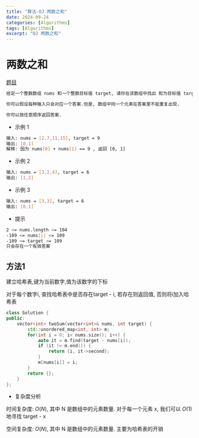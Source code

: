 ```yaml
---
title: "算法-OJ 两数之和"
date: 2024-09-24
categories: [Algorithms]
tags: [Algorithms]
excerpt: "OJ 两数之和"
---
```


# 两数之和

[题目](https://leetcode.cn/problems/two-sum/?envType=study-plan&id=shu-ju-jie-gou-ru-men&plan=data-structures&plan_progress=c3ggb9j)

```sh
给定一个整数数组 nums 和一个整数目标值 target, 请你在该数组中找出 和为目标值 target  的那 两个 整数, 并返回它们的数组下标.

你可以假设每种输入只会对应一个答案.但是, 数组中同一个元素在答案里不能重复出现.

你可以按任意顺序返回答案.
```

- 示例 1

```sh
输入: nums = [2,7,11,15], target = 9
输出: [0,1]
解释: 因为 nums[0] + nums[1] == 9 , 返回 [0, 1]
```

- 示例 2

```sh
输入: nums = [3,2,4], target = 6
输出: [1,2]
```

- 示例 3

```sh
输入: nums = [3,3], target = 6
输出: [0,1]
```

- 提示

```sh
2 <= nums.length <= 104
-109 <= nums[i] <= 109
-109 <= target <= 109
只会存在一个有效答案
```

## 方法1

建立哈希表,键为当前数字,值为该数字的下标

对于每个数字i, 查找哈希表中是否存在target - i, 若存在则返回值, 否则将i加入哈希表

```c++
class Solution {
public:
    vector<int> twoSum(vector<int>& nums, int target) {
        std::unordered_map<int, int> m;
        for(int i = 0; i< nums.size(); i++) {
            auto it = m.find(target - nums[i]);
            if (it != m.end()) {
                return {i, it->second};
            }
            m[nums[i]] = i;
        }
        return {};    
    }
};
```

- 复杂度分析

时间复杂度: $O(N)$, 其中 N 是数组中的元素数量. 对于每一个元素 x, 我们可以 $O(1)$ 地寻找 target - x

空间复杂度: $O(N)$, 其中 N 是数组中的元素数量. 主要为哈希表的开销
